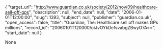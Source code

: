 {
  "target_url": "http://www.guardian.co.uk/society/2012/nov/09/healthcare-sell-off-gps", 
  "description": null, 
  "end_date": null, 
  "date": "2006-01-01T12:00:00", 
  "slug": 1393, 
  "subject": null, 
  "publisher": "guardian.co.uk", 
  "open_access": false, 
  "title": "Guardian, The: Healthcare sell off makes GPs millions", 
  "record_id": "20060101T120000/oiJvOYkDefsvabgZBwyO7A==", 
  "start_date": null
}

None